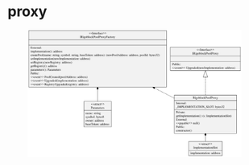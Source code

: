 # proxy

<figure><img src="../../../.gitbook/assets/proxy.svg" alt=""><figcaption></figcaption></figure>
